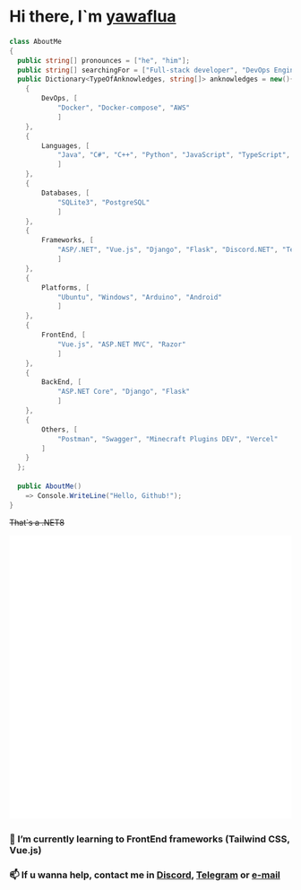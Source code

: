 # Hi there, I`m [yawaflua](https://yawaflua.ru)
```cs
class AboutMe
{
  public string[] pronounces = ["he", "him"];
  public string[] searchingFor = ["Full-stack developer", "DevOps Engineer"];
  public Dictionary<TypeOfAnknowledges, string[]> anknowledges = new(){
    {
        DevOps, [
            "Docker", "Docker-compose", "AWS"
            ]
    },
    {
        Languages, [
            "Java", "C#", "C++", "Python", "JavaScript", "TypeScript", "Golang"
            ]
    },
    {
        Databases, [
            "SQLite3", "PostgreSQL"
            ]
    },
    {
        Frameworks, [
            "ASP/.NET", "Vue.js", "Django", "Flask", "Discord.NET", "Telegram.NET"
            ]
    },
    {
        Platforms, [
            "Ubuntu", "Windows", "Arduino", "Android"
            ]
    },
    {
        FrontEnd, [
            "Vue.js", "ASP.NET MVC", "Razor"
            ]
    },
    {
        BackEnd, [
            "ASP.NET Core", "Django", "Flask"
            ]
    },
    {
        Others, [
            "Postman", "Swagger", "Minecraft Plugins DEV", "Vercel"
        ]
    }
  };

  public AboutMe()
    => Console.WriteLine("Hello, Github!");
}
```
~~That`s a .NET8~~

![](https://raw.githubusercontent.com/yawaflua/yawaflua/main/github-metrics.svg)
###   🌱 I’m currently learning to FrontEnd frameworks (Tailwind CSS, Vue.js)

### 📫 If u wanna help, contact me in [Discord](https://discord.com/users/945317832290336798), [Telegram](https://t.me/ForAskAboutBot/?start=yawaflua) or [e-mail](mailto:support-gh@yawaflua.ru)
